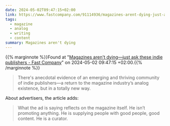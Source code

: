 ```yaml
---
date: 2024-05-02T09:47:15+02:00
link: https://www.fastcompany.com/91114936/magazines-arent-dying-just-ask-these-indie-publishers
tags:
  - magazine
  - analog
  - writing
  - content
summary: Magazines aren't dying
---
```

{{% marginnote %}}Found at "[Magazines aren't dying—just ask these indie publishers - Fast Company](https://web.archive.org/web/20240502094715/https://www.fastcompany.com/91114936/magazines-arent-dying-just-ask-these-indie-publishers)" on 2024-05-02 09:47:15 +02:00.{{% /marginnote %}}

> There's anecdotal evidence of an emerging and thriving community of indie publishers—a return to the magazine industry’s analog existence, but in a totally new way.

About advertisers, the article adds:

> What the ad is saying reflects on the magazine itself. He isn’t promoting anything. He is supplying people with good people, good content. He is a curator.